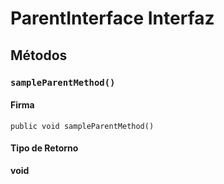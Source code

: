 # ParentInterface Interfaz

## Métodos
### `sampleParentMethod()`

#### Firma
```apex
public void sampleParentMethod()
```

#### Tipo de Retorno
**void**